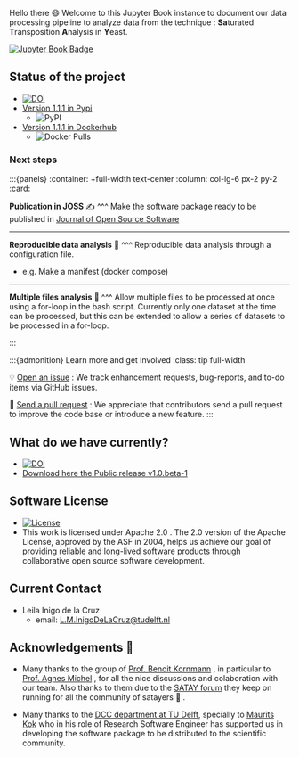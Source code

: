

Hello there 😄 Welcome to this Jupyter Book instance to document our data processing pipeline to analyze data from the technique : **Sa**turated **T**ransposition **A**nalysis in **Y**east. 

[![Jupyter Book Badge](https://jupyterbook.org/badge.svg)](https://satay-ll.github.io/Transposonmapper/Introduction.html)

## Status of the project

- [![DOI](https://zenodo.org/badge/DOI/10.5281/zenodo.5521811.svg)](https://doi.org/10.5281/zenodo.5521811)
- [Version 1.1.1 in Pypi](https://pypi.org/project/transposonmapper/)
  - ![PyPI](https://img.shields.io/pypi/v/transposonmapper)
- [Version 1.1.1 in Dockerhub](https://hub.docker.com/repository/docker/leilaicruz/satay)
  - ![Docker Pulls](https://img.shields.io/docker/pulls/leilaicruz/satay)


  
### Next steps

:::{panels}
:container: +full-width text-center
:column: col-lg-6 px-2 py-2
:card:

**Publication in JOSS** ✍
^^^
Make the software package ready to be published in [Journal of Open Source Software](https://joss.readthedocs.io/en/latest/index.html)

  <!-- - Automated testing with continuous integration
    - Comand line interface with a pip install mode
    - GitFlow implementation for contributors to the software -->

---
**Reproducible data analysis** 🚀
^^^
Reproducible data analysis through a configuration file.
 - e.g. Make a manifest (docker compose)


---
**Multiple files analysis** 🎁
^^^
Allow multiple files to be processed at once using a for-loop in the bash script.
Currently only one dataset at the time can be processed, but this can be extended to allow a series of datasets to be processed in a for-loop.



:::





:::{admonition} Learn more and get involved
:class: tip full-width

💡 [Open an issue](https://github.com/SATAY-LL/LaanLab-SATAY-DataAnalysis/issues)
: We track enhancement requests, bug-reports, and to-do items via GitHub issues.


🙌 [Send a pull request](https://github.com/SATAY-LL/LaanLab-SATAY-DataAnalysis/pulls)
: We appreciate that contributors send a pull request to improve the code base or introduce a new feature. 
:::


## What do we have currently?

- [![DOI](https://zenodo.org/badge/248577762.svg)](https://zenodo.org/badge/latestdoi/248577762)
- [Download here the Public release v1.0.beta-1](https://github.com/leilaicruz/LaanLab-SATAY-DataAnalysis/archive/refs/tags/v1.0-beta.1.zip)


## Software License

- [![License](https://img.shields.io/badge/License-Apache%202.0-blue.svg)](https://opensource.org/licenses/Apache-2.0)
- This work is licensed under Apache 2.0 . 
The 2.0 version of the Apache License, approved by the ASF in 2004, helps us achieve our goal of providing reliable and long-lived software products through collaborative open source software development. 

## Current Contact 

- Leila Inigo de la Cruz
    - email: L.M.InigoDeLaCruz@tudelft.nl


## Acknowledgements 💙

- Many thanks to the group of [Prof. Benoit Kornmann](https://www.bioch.ox.ac.uk/research/kornmann) , in particular to [Prof. Agnes Michel](https://www.kornmann.group/people/agn%C3%A8s) , for all the nice discussions and colaboration with our team. Also thanks to them due to the [SATAY forum](https://groups.google.com/forum/#!forum/satayusers)  they keep on running for all the community of satayers 🎉 . 

- Many thanks to the [DCC department at TU Delft](https://tu-delft-dcc.github.io/01_Welcome.html), specially to [Maurits Kok](https://github.com/mwakok) who in his role of Research Software Engineer has supported us in developing the software package to be distributed to the scientific community. 

<!-- :::{image} https://pbs.twimg.com/profile_images/1226944724365447169/MzFpwY5P_400x400.png
:class: float-left mr-2 rounded
:width: 100px
::: -->